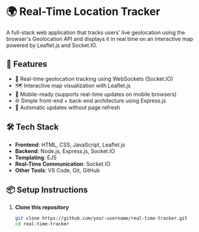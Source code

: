 # 🌍 Real-Time Location Tracker

A full-stack web application that tracks users' live geolocation using the browser's Geolocation API and displays it in real time on an interactive map powered by Leaflet.js and Socket.IO.

## 🚀 Features

- 📡 Real-time geolocation tracking using WebSockets (Socket.IO)
- 🗺️ Interactive map visualization with Leaflet.js
- 📱 Mobile-ready (supports real-time updates on mobile browsers)
- 🌐 Simple front-end + back-end architecture using Express.js
- 🔁 Automatic updates without page refresh

## 🛠️ Tech Stack

- **Frontend**: HTML, CSS, JavaScript, Leaflet.js
- **Backend**: Node.js, Express.js, Socket.IO
- **Templating**: EJS
- **Real-Time Communication**: Socket.IO
- **Other Tools**: VS Code, Git, GitHub


## 📦 Setup Instructions

1. **Clone this repository**
   ```bash
   git clone https://github.com/your-username/real-time-tracker.git
   cd real-time-tracker

  
